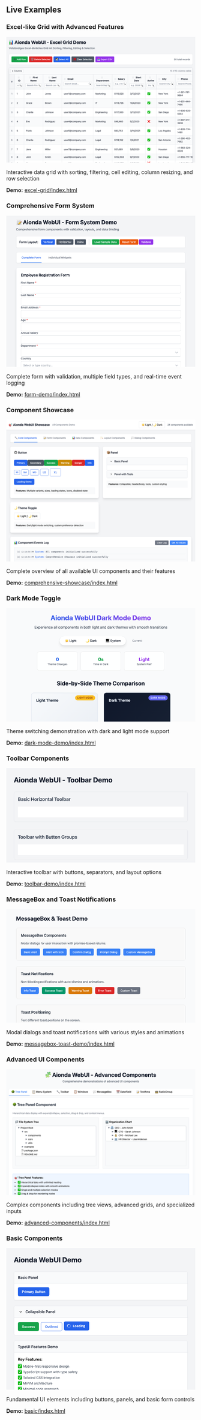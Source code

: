 ## Live Examples

### Excel-like Grid with Advanced Features

![Excel-like Grid with Advanced Features](excel-grid.png)

Interactive data grid with sorting, filtering, cell editing, column resizing, and row selection

**Demo:** [excel-grid/index.html](../examples/excel-grid/index.html)

### Comprehensive Form System

![Comprehensive Form System](form-demo.png)

Complete form with validation, multiple field types, and real-time event logging

**Demo:** [form-demo/index.html](../examples/form-demo/index.html)

### Component Showcase

![Component Showcase](comprehensive-showcase.png)

Complete overview of all available UI components and their features

**Demo:** [comprehensive-showcase/index.html](../examples/comprehensive-showcase/index.html)

### Dark Mode Toggle

![Dark Mode Toggle](dark-mode-demo.png)

Theme switching demonstration with dark and light mode support

**Demo:** [dark-mode-demo/index.html](../examples/dark-mode-demo/index.html)

### Toolbar Components

![Toolbar Components](toolbar-demo.png)

Interactive toolbar with buttons, separators, and layout options

**Demo:** [toolbar-demo/index.html](../examples/toolbar-demo/index.html)

### MessageBox and Toast Notifications

![MessageBox and Toast Notifications](messagebox-toast-demo.png)

Modal dialogs and toast notifications with various styles and animations

**Demo:** [messagebox-toast-demo/index.html](../examples/messagebox-toast-demo/index.html)

### Advanced UI Components

![Advanced UI Components](advanced-components.png)

Complex components including tree views, advanced grids, and specialized inputs

**Demo:** [advanced-components/index.html](../examples/advanced-components/index.html)

### Basic Components

![Basic Components](basic-components.png)

Fundamental UI elements including buttons, panels, and basic form controls

**Demo:** [basic/index.html](../examples/basic/index.html)